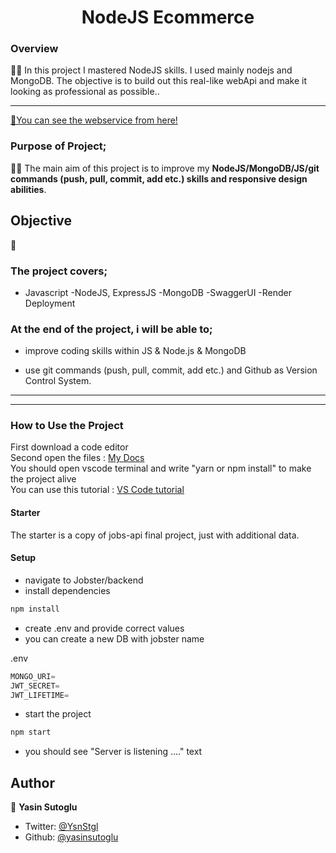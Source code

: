 <h1 align="center">NodeJS Ecommerce</h1>

<h3>Overview</h3>
👨‍💻 In this project I mastered NodeJS skills. I used mainly nodejs and MongoDB.  The objective is to build out this real-like webApi and make it looking as professional as possible..
<hr>

<!-- ## ✨ Demo

 <p align="center">
  <img width="700" align="center" src="./public/gif/readme.gif" alt="demo"/>   
</p> -->

<!-- ![Alt text](https://giphy.com/peekasso) 

<hr> -->

[📍You can see the webservice from here!]()

<!-- ------------------------------------------------------ -->
### Purpose of Project;

👨‍💻 The main aim of this project is to improve my <b>NodeJS/MongoDB/JS/git commands (push, pull, commit, add etc.) skills and responsive design abilities</b>.


## Objective

🎯

### The project covers;

- Javascript
-NodeJS, ExpressJS
-MongoDB
-SwaggerUI
-Render Deployment

### At the end of the project, i will be able to;

- improve coding skills within JS & Node.js & MongoDB

- use git commands (push, pull, commit, add etc.) and Github as Version Control System.

<hr>

<hr>
<h3>How to Use the Project</h3>
<span>First download a code editor </span>
<br><span>Second open the files : </span><a href='https://github.com/yasinsutoglu/NodeJS_Ecommerce'>My Docs</a>
<br><span>You should open vscode terminal and write "yarn or npm install" to make the project alive </span>
<br><span>You can use this tutorial : </span><a href='https://www.youtube.com/watch?v=fJEbVCrEMSE'>VS Code tutorial</a>


<!-- ------------------------------------------------------------------------- -->
<!-- ## 🚀 Usage

Make sure you have [npx](https://www.npmjs.com/package/npx) installed (`npx` is shipped by default since npm `5.2.0`)

Just run the following command at the root of your project and answer questions:

```sh
npx readme-md-generator
```

Or use default values for all questions (`-y`):

```sh
npx readme-md-generator -y
```

Use your own `ejs` README template (`-p`):

```sh
npx readme-md-generator -p path/to/my/own/template.md
```

You can find [ejs README template examples here](https://github.com/kefranabg/readme-md-generator/tree/master/templates). -->

<!-- -------------------------------------------------------------------------- -->

<!-- ## Code Contributors

This project exists thanks to all the people who contribute. [[Contribute](CONTRIBUTING.md)].
<a href="https://github.com/kefranabg/readme-md-generator/graphs/contributors"><img src="https://opencollective.com/readme-md-generator/contributors.svg?width=890&button=false" /></a>
 -->

<!-- ## 🤝 Contributing

Contributions, issues and feature requests are welcome.<br />
Feel free to check [issues page](https://github.com/kefranabg/readme-md-generator/issues) if you want to contribute.<br />
[Check the contributing guide](./CONTRIBUTING.md).<br /> -->


<!-- ------------------------------------------------------------------------------------- -->

#### Starter

The starter is a copy of jobs-api final project, just with additional data.

#### Setup

- navigate to Jobster/backend
- install dependencies

```sh
npm install
```

- create .env and provide correct values
- you can create a new DB with jobster name

.env

```js
MONGO_URI=
JWT_SECRET=
JWT_LIFETIME=
```

- start the project

```sh
npm start
```

- you should see "Server is listening ...." text

## Author

👤 **Yasin Sutoglu**

- Twitter: [@YsnStgl](https://twitter.com/YsnStgl)
- Github: [@yasinsutoglu](https://github.com/yasinsutoglu)

